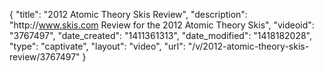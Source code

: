 {
    "title": "2012 Atomic Theory Skis Review",
    "description": "http:\/\/www.skis.com Review for the 2012 Atomic Theory Skis",
    "videoid": "3767497",
    "date_created": "1411361313",
    "date_modified": "1418182028",
    "type": "captivate",
    "layout": "video",
    "url": "\/v\/2012-atomic-theory-skis-review\/3767497"
}